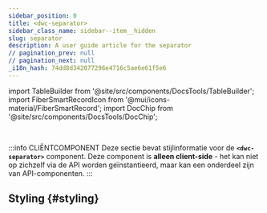 ```yaml
---
sidebar_position: 0
title: <dwc-separator>
sidebar_class_name: sidebar--item__hidden
slug: separator
description: A user guide article for the separator
// pagination_prev: null
// pagination_next: null
_i18n_hash: 74dd8d342077296e4716c5ae6e61f5e6
---
```

import TableBuilder from '@site/src/components/DocsTools/TableBuilder';
import FiberSmartRecordIcon from '@mui/icons-material/FiberSmartRecord';
import DocChip from '@site/src/components/DocsTools/DocChip';

<DocChip chip='shadow' />

<br />

:::info CLIËNTCOMPONENT
Deze sectie bevat stijlinformatie voor de **`<dwc-separator>`** component. Deze component is **alleen client-side** - het kan niet op zichzelf via de API worden geïnstantieerd, maar kan een onderdeel zijn van API-componenten.
:::

## Styling {#styling}

<TableBuilder name="dwc-separator" clientComponent />
